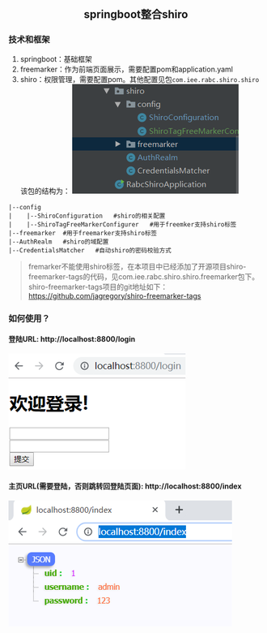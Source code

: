 ## <center>springboot整合shiro</center>

### 技术和框架
1. springboot：基础框架
2. freemarker：作为前端页面展示，需要配置pom和application.yaml
3. shiro：权限管理，需要配置pom。其他配置见包`com.iee.rabc.shiro.shiro`
该包的结构为：
![](images/2019-06-12-21-26-21.png)
```
|--config
|    |--ShiroConfiguration   #shiro的相关配置
|    |--ShiroTagFreeMarkerConfigurer   #用于freemker支持shiro标签
|--freemarker  #用于freemarker支持shiro标签
|--AuthRealm   #shiro的域配置
|--CredentialsMatcher   #自动shiro的密码校验方式
```

>fremarker不能使用shiro标签，在本项目中已经添加了开源项目shiro-freemarker-tags的代码，见com.iee.rabc.shiro.shiro.freemarker包下。
shiro-freemarker-tags项目的git地址如下：
https://github.com/jagregory/shiro-freemarker-tags

### 如何使用？
#### 登陆URL: http://localhost:8800/login
![](images/2019-06-12-22-31-19.png)
#### 主页URL(需要登陆，否则跳转回登陆页面): http://localhost:8800/index
![](images/2019-06-12-22-30-56.png)
